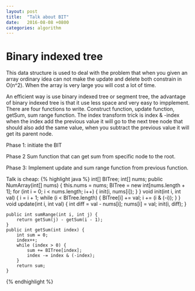 ```yaml
---
layout: post
title:  "Talk about BIT"
date:   2016-08-08 +0800
categories: algorithm
---
```


# Binary indexed tree

This data structure is used to deal with the problem that when you given an array ordinary idea can not make the update and delete both constrain in O(n^2). When the array is very large you will cost a lot of time.

An efficient way is use binary indexed tree or segment tree, the advantage of binary indexed tree is that it use less space and very easy to impplement. There are four functions to write. Construct function, update function, getSum, sum range function. The index transform trick is index & -index when the index add the previous value it will go to the next tree node that should also add the same value, when you subtract the previous value it will get its parent node. 

Phase 1: initiate the BIT

Phase 2 Sum function that can get sum from specific node to the root.

Phase 3: Implement update and sum range function from previous function.


 Talk is cheap:
{% highlight java %}
int[] BITree;
    int[] nums;
    public NumArray(int[] nums) {
        this.nums = nums;
        BITree = new int[nums.length + 1];
        for (int i = 0; i < nums.length; i++) {
            init(i, nums[i]);
        }
    }
    void init(int i, int val) {
        i = i + 1;
        while (i < BITree.length) {
            BITree[i] += val;
            i += (i & (-i));
        }
    }
    void update(int i, int val) {
        int diff = val - nums[i];
        nums[i] = val;
        init(i, diff);
    }

    public int sumRange(int i, int j) {
        return getSum(j) - getSum(i - 1);
    }
    public int getSum(int index) {
        int sum = 0;
        index++;
        while (index > 0) {
            sum += BITree[index];
            index -= index & (-index);
        }
        return sum;
    }
{% endhighlight %}
